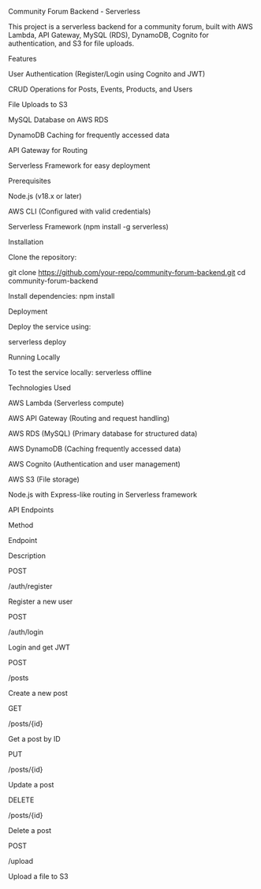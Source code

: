 Community Forum Backend - Serverless

This project is a serverless backend for a community forum, built with AWS Lambda, API Gateway, MySQL (RDS), DynamoDB, Cognito for authentication, and S3 for file uploads.

Features

User Authentication (Register/Login using Cognito and JWT)

CRUD Operations for Posts, Events, Products, and Users

File Uploads to S3

MySQL Database on AWS RDS

DynamoDB Caching for frequently accessed data

API Gateway for Routing

Serverless Framework for easy deployment

Prerequisites

Node.js (v18.x or later)

AWS CLI (Configured with valid credentials)

Serverless Framework (npm install -g serverless)

Installation

Clone the repository:

git clone https://github.com/your-repo/community-forum-backend.git
cd community-forum-backend

Install dependencies:
npm install

Deployment

Deploy the service using:

serverless deploy

Running Locally

To test the service locally:
serverless offline

Technologies Used

AWS Lambda (Serverless compute)

AWS API Gateway (Routing and request handling)

AWS RDS (MySQL) (Primary database for structured data)

AWS DynamoDB (Caching frequently accessed data)

AWS Cognito (Authentication and user management)

AWS S3 (File storage)

Node.js with Express-like routing in Serverless framework

API Endpoints

Method

Endpoint

Description

POST

/auth/register

Register a new user

POST

/auth/login

Login and get JWT

POST

/posts

Create a new post

GET

/posts/{id}

Get a post by ID

PUT

/posts/{id}

Update a post

DELETE

/posts/{id}

Delete a post

POST

/upload

Upload a file to S3

